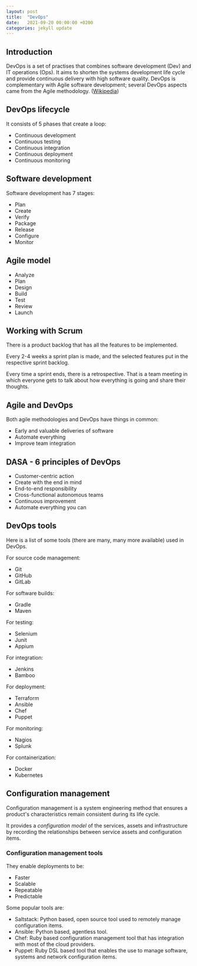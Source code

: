 ```yaml
---
layout: post
title:  "DevOps"
date:   2021-09-20 00:00:00 +0200
categories: jekyll update
---
```

## Introduction

DevOps is a set of practises that combines software development (Dev) and IT operations (Ops). It aims to shorten the systems development life cycle and provide continuous delivery with high software quality. DevOps is complementary with Agile software development; several DevOps aspects came from the Agile methodology. ([Wikipedia](https://en.wikipedia.org/wiki/DevOps))

## DevOps lifecycle

It consists of 5 phases that create a loop:
* Continuous development
* Continuous testing
* Continuous integration
* Continuous deployment
* Continuous monitoring

## Software development

Software development has 7 stages:
* Plan
* Create
* Verify
* Package
* Release
* Configure
* Monitor

## Agile model

* Analyze
* Plan
* Design
* Build
* Test
* Review
* Launch

## Working with Scrum

There is a product backlog that has all the features to be implemented.

Every 2-4 weeks a sprint plan is made, and the selected features put in the respective sprint backlog.

Every time a sprint ends, there is a retrospective. That is a team meeting in which everyone gets to talk about how everything is going and share their thoughts.

## Agile and DevOps

Both agile methodologies and DevOps have things in common:
* Early and valuable deliveries of software
* Automate everything
* Improve team integration

## DASA - 6 principles of DevOps
* Customer-centric action
* Create with the end in mind
* End-to-end responsibility
* Cross-functional autonomous teams
* Continuous improvement
* Automate everything you can

## DevOps tools

Here is a list of some tools (there are many, many more available) used in DevOps.

For source code management:
* Git
* GitHub
* GitLab
  
For software builds:
* Gradle
* Maven

For testing:
* Selenium
* Junit
* Appium
  
For integration:
* Jenkins
* Bamboo

For deployment:
* Terraform
* Ansible
* Chef
* Puppet

For monitoring:
* Nagios
* Splunk

For containerization:
* Docker
* Kubernetes

## Configuration management

Configuration management is a system engineering method that ensures a product's characteristics remain consistent during its life cycle.

It provides a *configuration model* of the services, assets and infrastructure by recording the relationships between service assets and configuration items.

### Configuration management tools

They enable deployments to be:
* Faster
* Scalable
* Repeatable
* Predictable

Some popular tools are:
* Saltstack: Python based, open source tool used to remotely manage configuration items.
* Ansible: Python based, agentless tool.
* Chef: Ruby based configuration management tool that has integration with most of the cloud providers.
* Puppet: Ruby DSL based tool that enables the use to manage software, systems and network configuration items.